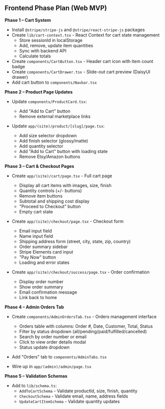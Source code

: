 ## Frontend Phase Plan (Web MVP)

**Phase 1 – Cart System**
- Install `@stripe/stripe-js` and `@stripe/react-stripe-js` packages
- Create `lib/cart-context.tsx` - React Context for cart state management
  - Store sessionId in localStorage
  - Add, remove, update item quantities
  - Sync with backend API
  - Calculate totals
- Create `components/CartButton.tsx` - Header cart icon with item count badge
- Create `components/CartDrawer.tsx` - Slide-out cart preview (DaisyUI drawer)
- Add cart button to `components/Navbar.tsx`

**Phase 2 – Product Page Updates**
- Update `components/ProductCard.tsx`:
  - Add "Add to Cart" button
  - Remove external marketplace links

- Update `app/(site)/product/[slug]/page.tsx`:
  - Add size selector dropdown
  - Add finish selector (glossy/matte)
  - Add quantity selector
  - Add "Add to Cart" button with loading state
  - Remove Etsy/Amazon buttons

**Phase 3 – Cart & Checkout Pages**
- Create `app/(site)/cart/page.tsx` - Full cart page
  - Display all cart items with images, size, finish
  - Quantity controls (+/- buttons)
  - Remove item buttons
  - Subtotal and shipping cost display
  - "Proceed to Checkout" button
  - Empty cart state

- Create `app/(site)/checkout/page.tsx` - Checkout form
  - Email input field
  - Name input field
  - Shipping address form (street, city, state, zip, country)
  - Order summary sidebar
  - Stripe Elements card input
  - "Pay Now" button
  - Loading and error states

- Create `app/(site)/checkout/success/page.tsx` - Order confirmation
  - Display order number
  - Show order summary
  - Email confirmation message
  - Link back to home

**Phase 4 – Admin Orders Tab**
- Create `components/AdminOrdersTab.tsx` - Orders management interface
  - Orders table with columns: Order #, Date, Customer, Total, Status
  - Filter by status dropdown (all/pending/paid/fulfilled/cancelled)
  - Search by order number or email
  - Click to view order details modal
  - Status update dropdown

- Add "Orders" tab to `components/AdminTabs.tsx`
- Wire up in `app/(admin)/admin/page.tsx`

**Phase 5 – Validation Schemas**
- Add to `lib/schema.ts`:
  - `AddToCartSchema` - Validate productId, size, finish, quantity
  - `CheckoutSchema` - Validate email, name, address fields
  - `UpdateCartItemSchema` - Validate quantity updates
